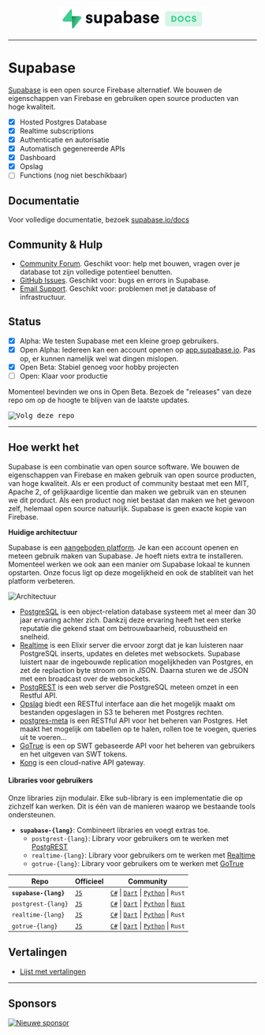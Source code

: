 <p align="center">
<img width="300" src="https://raw.githubusercontent.com/supabase/supabase/master/web/static/supabase-light-with-background.svg"/>
</p>

---

# Supabase

[Supabase](https://supabase.io) is een open source Firebase alternatief. We bouwen de eigenschappen van Firebase en gebruiken open source producten van hoge kwaliteit.

- [x] Hosted Postgres Database
- [x] Realtime subscriptions
- [x] Authenticatie en autorisatie
- [x] Automatisch gegenereerde APIs
- [x] Dashboard
- [x] Opslag
- [ ] Functions (nog niet beschikbaar)

## Documentatie

Voor volledige documentatie, bezoek [supabase.io/docs](https://supabase.io/docs)

## Community & Hulp

- [Community Forum](https://github.com/supabase/supabase/discussions). Geschikt voor: help met bouwen, vragen over je database tot zijn volledige potentieel benutten.
- [GitHub Issues](https://github.com/supabase/supabase/issues). Geschikt voor: bugs en errors in Supabase.
- [Email Support](https://supabase.io/docs/support#business-support). Geschikt voor: problemen met je database of infrastructuur.

## Status

- [x] Alpha: We testen Supabase met een kleine groep gebruikers.
- [x] Open Alpha: Iedereen kan een account openen op [app.supabase.io](https://app.supabase.io). Pas op, er kunnen namelijk wel wat dingen mislopen.
- [x] Open Beta: Stabiel genoeg voor hobby projecten
- [ ] Open: Klaar voor productie

Momenteel bevinden we ons in Open Beta. Bezoek de "releases" van deze repo om op de hoogte te blijven van de laatste updates.

<kbd><img src="https://gitcdn.link/repo/supabase/supabase/master/web/static/watch-repo.gif" alt="Volg deze repo"/></kbd>

---

## Hoe werkt het

Supabase is een combinatie van open source software. We bouwen de eigenschappen van Firebase en maken gebruik van open source producten, van hoge kwaliteit. Als er een product of community bestaat met een MIT, Apache 2, of gelijkaardige licentie dan maken we gebruik van en steunen we dit product. Als een product nog niet bestaat dan maken we het gewoon zelf, helemaal open source natuurlijk. Supabase is geen exacte kopie van Firebase.

**Huidige architectuur**

Supabase is een [aangeboden platform](https://app.supabase.io). Je kan een account openen en meteen gebruik maken van Supabase. Je hoeft niets extra te installeren. Momenteel werken we ook aan een manier om Supabase lokaal te kunnen opstarten. Onze focus ligt op deze mogelijkheid en ook de stabliteit van het platform verbeteren.

![Architectuur](https://supabase.io/assets/images/supabase-architecture-9050a7317e9ec7efb7807f5194122e48.png)

- [PostgreSQL](https://www.postgresql.org/) is een object-relation database systeem met al meer dan 30 jaar ervaring achter zich. Dankzij deze ervaring heeft het een sterke reputatie die gekend staat om betrouwbaarheid, robuustheid en snelheid.
- [Realtime](https://github.com/supabase/realtime) is een Elixir server die ervoor zorgt dat je kan luisteren naar PostgreSQL inserts, updates en deletes met websockets. Supabase luistert naar de ingebouwde replication mogelijkheden van Postgres, en zet de replaction byte stroom om in JSON. Daarna sturen we de JSON met een broadcast over de websockets.
- [PostgREST](http://postgrest.org/) is een web server die PostgreSQL meteen omzet in een Restful API.
- [Opslag](https://github.com/supabase/storage-api) biedt een RESTful interface aan die het mogelijk maakt om bestanden opgeslagen in S3 te beheren met Postgres rechten.
- [postgres-meta](https://github.com/supabase/postgres-meta) is een RESTful API voor het beheren van Postgres. Het maakt het mogelijk om tabellen op te halen, rollen toe te voegen, queries uit te voeren...
- [GoTrue](https://github.com/netlify/gotrue) is een op SWT gebaseerde API voor het beheren van gebruikers en het uitgeven van SWT tokens.
- [Kong](https://github.com/Kong/kong) is een cloud-native API gateway.

#### Libraries voor gebruikers

Onze libraries zijn modulair. Elke sub-library is een implementatie die op zichzelf kan werken. Dit is één van de manieren waarop we bestaande tools ondersteunen.

- **`supabase-{lang}`**: Combineert libraries en voegt extras toe.
  - `postgrest-{lang}`: Library voor gebruikers om te werken met [PostgREST](https://github.com/postgrest/postgrest)
  - `realtime-{lang}`: Library voor gebruikers om te werken met [Realtime](https://github.com/supabase/realtime)
  - `gotrue-{lang}`: Library voor gebruikers om te werken met [GoTrue](https://github.com/netlify/gotrue)

| Repo                  | Officieel                                        | Community                                                                                                                                                                                                                  |
| --------------------- | ------------------------------------------------ | -------------------------------------------------------------------------------------------------------------------------------------------------------------------------------------------------------------------------- |
| **`supabase-{lang}`** | [`JS`](https://github.com/supabase/supabase-js)  | [`C#`](https://github.com/supabase/supabase-csharp) \| [`Dart`](https://github.com/supabase/supabase-dart) \| [`Python`](https://github.com/supabase/supabase-py) \| `Rust`                                                |
| `postgrest-{lang}`    | [`JS`](https://github.com/supabase/postgrest-js) | [`C#`](https://github.com/supabase/postgrest-csharp) \| [`Dart`](https://github.com/supabase/postgrest-dart) \| [`Python`](https://github.com/supabase/postgrest-py) \| [`Rust`](https://github.com/supabase/postgrest-rs) |
| `realtime-{lang}`     | [`JS`](https://github.com/supabase/realtime-js)  | [`C#`](https://github.com/supabase/realtime-csharp) \| [`Dart`](https://github.com/supabase/realtime-dart) \| [`Python`](https://github.com/supabase/realtime-py) \| `Rust`                                                |
| `gotrue-{lang}`       | [`JS`](https://github.com/supabase/gotrue-js)    | [`C#`](https://github.com/supabase/gotrue-csharp) \| [`Dart`](https://github.com/supabase/gotrue-dart) \| [`Python`](https://github.com/supabase/gotrue-py) \| `Rust`                                                      |

## Vertalingen

- [Lijst met vertalingen](/i18n/languages.md)

---

## Sponsors

[![Nieuwe sponsor](https://user-images.githubusercontent.com/10214025/90518111-e74bbb00-e198-11ea-8f88-c9e3c1aa4b5b.png)](https://github.com/sponsors/supabase)
